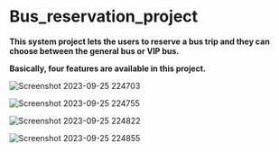 # Bus_reservation_project

**This system project lets the users to reserve a bus trip and they can choose between the general bus or VIP bus.**

**Basically, four features are available in this project.**



![Screenshot 2023-09-25 224703](https://github.com/khaledkamr/Bus_reservation_project/assets/94804298/ce6c072c-c041-431d-8f90-211768f08601)

![Screenshot 2023-09-25 224755](https://github.com/khaledkamr/Bus_reservation_project/assets/94804298/e910edf3-f7a3-4293-b8fa-e06b6a9d4e1a)

![Screenshot 2023-09-25 224822](https://github.com/khaledkamr/Bus_reservation_project/assets/94804298/86dd35f2-e4dc-4f38-999e-e056f5521010)

![Screenshot 2023-09-25 224855](https://github.com/khaledkamr/Bus_reservation_project/assets/94804298/b9ba03ce-6b34-4f86-9723-c117a7291fcd)



